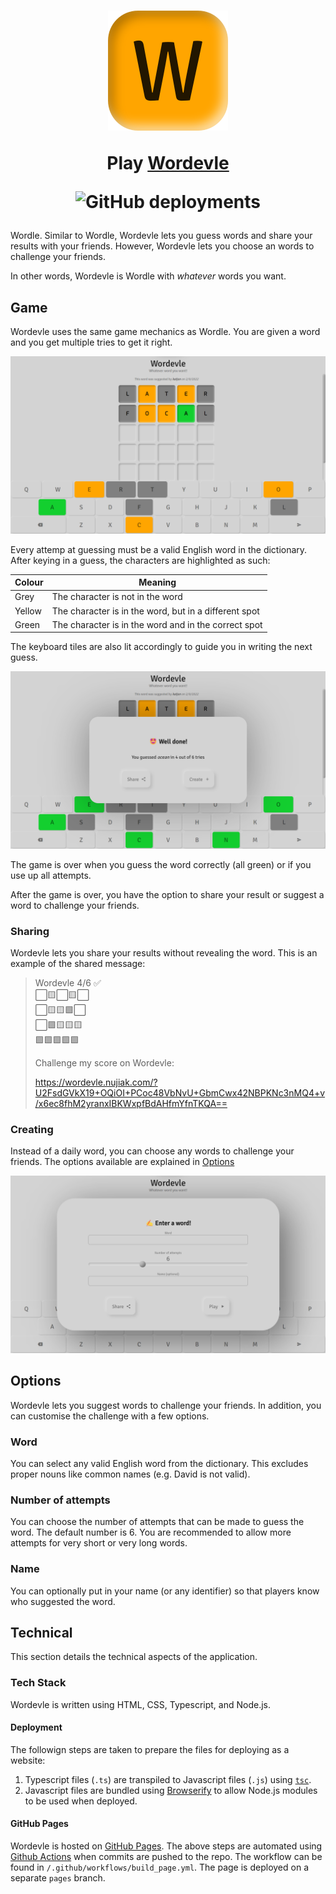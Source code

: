 <h1 align="center">

![Wordevle icon](docs/img/icon_192.png)

Play [Wordevle](https://nujiak.github.io/wordevle)

![GitHub deployments](https://img.shields.io/github/deployments/nujiak/wordevle/github-pages?label=deployment)
</h1>

<p align="center>

Wordevle is an English word-guessing game based on the popular game [Wordle](https://en.wikipedia.org/wiki/Wordle). Similar to Wordle, Wordevle lets you guess words and share your results with your friends. However, Wordevle lets you choose an words to challenge your friends. 

In other words, Wordevle is Wordle with *whatever* words you want. 

## Game

Wordevle uses the same game mechanics as Wordle. You are given a word and you get multiple tries to get it right.

![Mid-game screenshot](docs/img/screenshot_midgame.png)

Every attemp at guessing must be a valid English word in the dictionary. After keying in a guess, the characters are highlighted as such:

| Colour | Meaning |
| ------ | ------- |
| Grey   | The character is not in the word |
| Yellow | The character is in the word, but in a different spot |
| Green  | The character is in the word and in the correct spot |

The keyboard tiles are also lit accordingly to guide you in writing the next guess. 

![Game over screenshot](docs/img/screenshot_success.png)

The game is over when you guess the word correctly (all green) or if you use up all attempts. 

After the game is over, you have the option to share your result or suggest a word to challenge your friends.

### Sharing

Wordevle lets you share your results without revealing the word. This is an example of the shared message:

> Wordevle 4/6 ✅  
> ⬜️🟨⬜️🟨⬜️  
> ⬜️🟨🟨🟩⬜️  
> ⬜️🟩🟨🟨🟨  
> 🟩🟩🟩🟩🟩  
>
> Challenge my score on Wordevle:
>
> https://wordevle.nujiak.com/?U2FsdGVkX19+OQiOI+PCoc48VbNvU+GbmCwx42NBPKNc3nMQ4+v/x6ec8fhM2yranxIBKWxpfBdAHfmYfnTKQA==

### Creating

Instead of a daily word, you can choose any words to challenge your friends. The options available are explained in [Options](#options)

![Create](docs/img/screenshot_create.png)

## Options

Wordevle lets you suggest words to challenge your friends. In addition, you can customise the challenge with a few options.

### Word

You can select any valid English word from the dictionary. This excludes proper nouns like common names (e.g. David is not valid).

### Number of attempts

You can choose the number of attempts that can be made to guess the word. The default number is 6. You are recommended to allow more attempts for very short or very long words.

### Name

You can optionally put in your name (or any identifier) so that players know who suggested the word.

## Technical

This section details the technical aspects of the application. 

### Tech Stack

Wordevle is written using HTML, CSS, Typescript, and Node.js. 

#### Deployment

The followign steps are taken to prepare the files for deploying as a website:
1. Typescript files (`.ts`) are transpiled to Javascript files (`.js`) using [`tsc`](https://www.npmjs.com/package/tsc).
2. Javascript files are bundled using [Browserify](https://browserify.org/) to allow Node.js modules to be used when deployed.

#### GitHub Pages

Wordevle is hosted on [GitHub Pages](https://pages.github.com/). The above steps are automated using [Github Actions](https://github.com/features/actions) when commits are pushed to the repo. The workflow can be found in `/.github/workflows/build_page.yml`. The page is deployed on a separate `pages` branch. 
